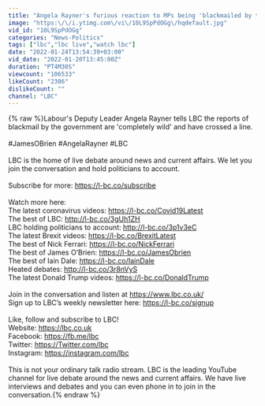 ```yaml
---
title: "Angela Rayner's furious reaction to MPs being 'blackmailed by the govt' | James O'Brien"
image: "https:\/\/i.ytimg.com\/vi\/10L9SpPdOGg\/hqdefault.jpg"
vid_id: "10L9SpPdOGg"
categories: "News-Politics"
tags: ["lbc","lbc live","watch lbc"]
date: "2022-01-24T13:54:39+03:00"
vid_date: "2022-01-20T13:45:00Z"
duration: "PT4M30S"
viewcount: "106533"
likeCount: "2306"
dislikeCount: ""
channel: "LBC"
---
```

{% raw %}Labour's Deputy Leader Angela Rayner tells LBC the reports of blackmail by the government are 'completely wild' and have crossed a line.<br /><br />#JamesOBrien #AngelaRayner #LBC<br /><br />LBC is the home of live debate around news and current affairs. We let you join the conversation and hold politicians to account. <br /><br />Subscribe for more: <a rel="nofollow" target="blank" href="https://l-bc.co/subscribe">https://l-bc.co/subscribe</a><br /><br />Watch more here:<br />The latest coronavirus videos: <a rel="nofollow" target="blank" href="https://l-bc.co/Covid19Latest">https://l-bc.co/Covid19Latest</a><br />The best of LBC: <a rel="nofollow" target="blank" href="http://l-bc.co/3gUh1ZH">http://l-bc.co/3gUh1ZH</a> <br />LBC holding politicians to account: <a rel="nofollow" target="blank" href="http://l-bc.co/3p1v3eC">http://l-bc.co/3p1v3eC</a> <br />The latest Brexit videos: <a rel="nofollow" target="blank" href="https://l-bc.co/BrexitLatest">https://l-bc.co/BrexitLatest</a>  <br />The best of Nick Ferrari: <a rel="nofollow" target="blank" href="https://l-bc.co/NickFerrari">https://l-bc.co/NickFerrari</a> <br />The best of James O’Brien: <a rel="nofollow" target="blank" href="https://l-bc.co/JamesObrien">https://l-bc.co/JamesObrien</a>  <br />The best of Iain Dale: <a rel="nofollow" target="blank" href="https://l-bc.co/IainDale">https://l-bc.co/IainDale</a> <br />Heated debates: <a rel="nofollow" target="blank" href="http://l-bc.co/3r8nVyS">http://l-bc.co/3r8nVyS</a> <br />The latest Donald Trump videos: <a rel="nofollow" target="blank" href="https://l-bc.co/DonaldTrump">https://l-bc.co/DonaldTrump</a> <br /><br />Join in the conversation and listen at <a rel="nofollow" target="blank" href="https://www.lbc.co.uk/">https://www.lbc.co.uk/</a> <br />Sign up to LBC’s weekly newsletter here: <a rel="nofollow" target="blank" href="https://l-bc.co/signup">https://l-bc.co/signup</a><br /><br />Like, follow and subscribe to LBC!<br />Website: <a rel="nofollow" target="blank" href="https://lbc.co.uk">https://lbc.co.uk</a> <br />Facebook: <a rel="nofollow" target="blank" href="https://fb.me/lbc">https://fb.me/lbc</a><br />Twitter:  <a rel="nofollow" target="blank" href="https://Twitter.com/lbc">https://Twitter.com/lbc</a>  <br />Instagram: <a rel="nofollow" target="blank" href="https://instagram.com/lbc">https://instagram.com/lbc</a><br /><br />This is not your ordinary talk radio stream. LBC is the leading YouTube channel for live debate around the news and current affairs. We have live interviews and debates and you can even phone in to join in the conversation.{% endraw %}
